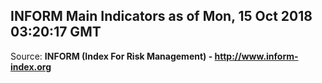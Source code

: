 ## INFORM Main Indicators as of Mon, 15 Oct 2018 03:20:17 GMT

Source: **INFORM (Index For Risk Management) - http://www.inform-index.org**